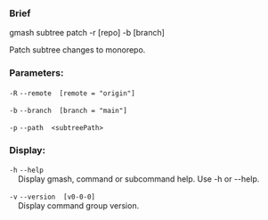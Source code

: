 ### Brief
gmash subtree patch -r [repo] -b [branch]

Patch subtree changes to monorepo.

### Parameters:
`-R`  `--remote  [remote = "origin"]` 

`-b`  `--branch  [branch = "main"]` 

`-p`  `--path  <subtreePath>` 

### Display:
`-h`  `--help` \
&nbsp;&nbsp;&nbsp;&nbsp;Display gmash, command or subcommand help. Use -h or --help.

`-v`  `--version  [v0-0-0]` \
&nbsp;&nbsp;&nbsp;&nbsp;Display command group version.
